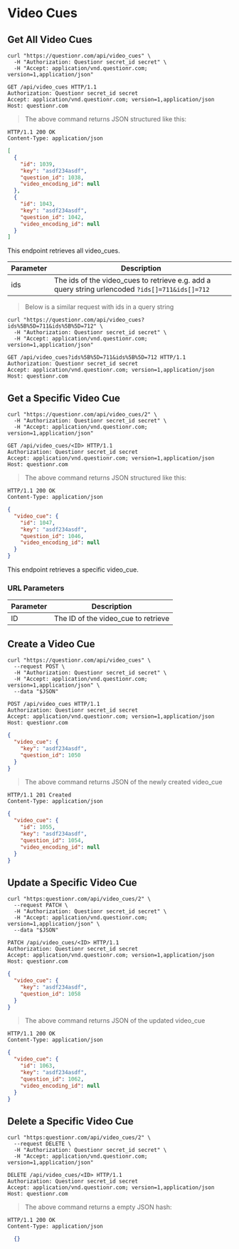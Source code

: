 # Video Cues

## Get All Video Cues

```shell
curl "https://questionr.com/api/video_cues" \
  -H "Authorization: Questionr secret_id secret" \
  -H "Accept: application/vnd.questionr.com; version=1,application/json"
```

```http
GET /api/video_cues HTTP/1.1
Authorization: Questionr secret_id secret
Accept: application/vnd.questionr.com; version=1,application/json
Host: questionr.com
```

> The above command returns JSON structured like this:

```http
HTTP/1.1 200 OK
Content-Type: application/json
```
```json
[
  {
    "id": 1039,
    "key": "asdf234asdf",
    "question_id": 1038,
    "video_encoding_id": null
  },
  {
    "id": 1043,
    "key": "asdf234asdf",
    "question_id": 1042,
    "video_encoding_id": null
  }
]
```

This endpoint retrieves all video_cues.


Parameter | Description
--------- | -----------
ids | The ids of the video_cues to retrieve e.g. add a query string urlencoded `?ids[]=711&ids[]=712`

> Below is a similar request with ids in a query string

```shell
curl "https://questionr.com/api/video_cues?ids%5B%5D=711&ids%5B%5D=712" \
  -H "Authorization: Questionr secret_id secret" \
  -H "Accept: application/vnd.questionr.com; version=1,application/json"
```
```http
GET /api/video_cues?ids%5B%5D=711&ids%5B%5D=712 HTTP/1.1
Authorization: Questionr secret_id secret
Accept: application/vnd.questionr.com; version=1,application/json
Host: questionr.com
```

## Get a Specific Video Cue

```shell
curl "https://questionr.com/api/video_cues/2" \
  -H "Authorization: Questionr secret_id secret" \
  -H "Accept: application/vnd.questionr.com; version=1,application/json"
```

```http
GET /api/video_cues/<ID> HTTP/1.1
Authorization: Questionr secret_id secret
Accept: application/vnd.questionr.com; version=1,application/json
Host: questionr.com
```

> The above command returns JSON structured like this:

```http
HTTP/1.1 200 OK
Content-Type: application/json
```
```json
{
  "video_cue": {
    "id": 1047,
    "key": "asdf234asdf",
    "question_id": 1046,
    "video_encoding_id": null
  }
}
```

This endpoint retrieves a specific video_cue.

### URL Parameters

Parameter | Description
--------- | -----------
ID | The ID of the video_cue to retrieve



## Create a Video Cue



```shell
curl "https://questionr.com/api/video_cues" \
  --request POST \
  -H "Authorization: Questionr secret_id secret" \
  -H "Accept: application/vnd.questionr.com; version=1,application/json" \
  --data "$JSON"
```

```http
POST /api/video_cues HTTP/1.1
Authorization: Questionr secret_id secret
Accept: application/vnd.questionr.com; version=1,application/json
Host: questionr.com
```
```json
{
  "video_cue": {
    "key": "asdf234asdf",
    "question_id": 1050
  }
}
```

> The above command returns JSON of the newly created video_cue

```http
HTTP/1.1 201 Created
Content-Type: application/json
```
```json
{
  "video_cue": {
    "id": 1055,
    "key": "asdf234asdf",
    "question_id": 1054,
    "video_encoding_id": null
  }
}
```

## Update a Specific Video Cue



```shell
curl "https:questionr.com/api/video_cues/2" \
  --request PATCH \
  -H "Authorization: Questionr secret_id secret" \
  -H "Accept: application/vnd.questionr.com; version=1,application/json" \
  --data "$JSON"
```
```http
PATCH /api/video_cues/<ID> HTTP/1.1
Authorization: Questionr secret_id secret
Accept: application/vnd.questionr.com; version=1,application/json
Host: questionr.com
```
```json
{
  "video_cue": {
    "key": "asdf234asdf",
    "question_id": 1058
  }
}
```

> The above command returns JSON of the updated video_cue

```http
HTTP/1.1 200 OK
Content-Type: application/json
```
```json
{
  "video_cue": {
    "id": 1063,
    "key": "asdf234asdf",
    "question_id": 1062,
    "video_encoding_id": null
  }
}
```


## Delete a Specific Video Cue



```shell
curl "https:questionr.com/api/video_cues/2" \
  --request DELETE \
  -H "Authorization: Questionr secret_id secret" \
  -H "Accept: application/vnd.questionr.com; version=1,application/json"
```

```http
DELETE /api/video_cues/<ID> HTTP/1.1
Authorization: Questionr secret_id secret
Accept: application/vnd.questionr.com; version=1,application/json
Host: questionr.com
```

> The above command returns a empty JSON hash:

```http
HTTP/1.1 200 OK
Content-Type: application/json
```
```json
  {}
```

